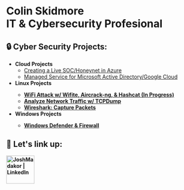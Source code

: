 <h1>Colin Skidmore <br/> IT & Cybersecurity Profesional</a>

<h2> 🔒 Cyber Security Projects:</h2>

- <b>Cloud Projects</b>
  - [Creating a Live SOC/Honeynet in Azure](https://github.com/colskid/Cloud-SOC) <br>
  - [Managed Service for Microsoft Active Directory/Google Cloud](https://github.com/colskid/Managed-Service-MS-AD)
- <b>Linux Projects<b>
  - [WiFi Attack w/ Wifite, Aircrack-ng, & Hashcat (In Progress)](https://github.com/colskid/Wifi-Attack.git)
  - [Analyze Network Traffic w/ TCPDump](https://github.com/colskid/Analyze-TCPDump-Traffic)
  - [Wireshark: Capture Packets](https://github.com/colskid/Wireshark-Capture-Packets)
- <b>Windows Projects<b>
  - [Windows Defender & Firewall](https://github.com/colskid/Windows-Defender-and-Firewall)

<h2> 🔗 Let's link up:</h2>


[<img align="left" alt="JoshMadakor | LinkedIn" width="75px" src="https://i.imgur.com/tJYr2gt.png" />][linkedin]

[linkedin]: https://linkedin.com/in/colin-skidmore

